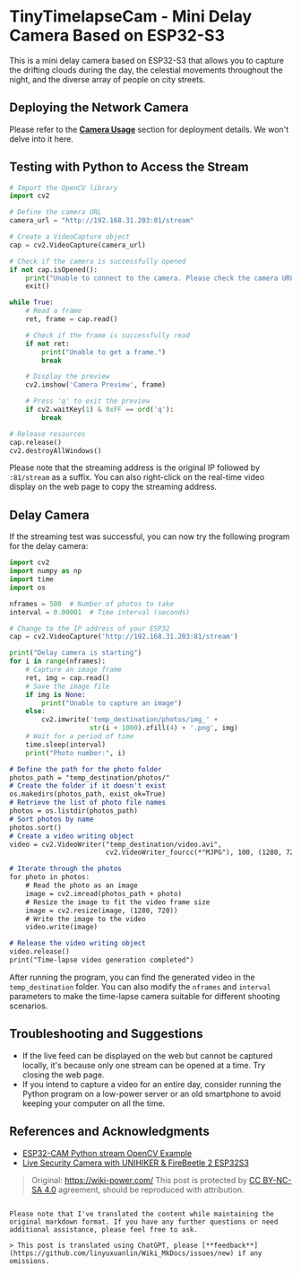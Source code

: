 # TinyTimelapseCam - Mini Delay Camera Based on ESP32-S3

This is a mini delay camera based on ESP32-S3 that allows you to capture the drifting clouds during the day, the celestial movements throughout the night, and the diverse array of people on city streets.

## Deploying the Network Camera

Please refer to the [**Camera Usage**](https://wiki.dfrobot.com.cn/_SKU_DFR0975_FireBeetle_2_Board_ESP32_S3_Advanced_Tutorial#target_12) section for deployment details. We won't delve into it here.

## Testing with Python to Access the Stream

```python title="StreamViewer.py"
# Import the OpenCV library
import cv2

# Define the camera URL
camera_url = "http://192.168.31.203:81/stream"

# Create a VideoCapture object
cap = cv2.VideoCapture(camera_url)

# Check if the camera is successfully opened
if not cap.isOpened():
    print("Unable to connect to the camera. Please check the camera URL or network connection.")
    exit()

while True:
    # Read a frame
    ret, frame = cap.read()

    # Check if the frame is successfully read
    if not ret:
        print("Unable to get a frame.")
        break

    # Display the preview
    cv2.imshow('Camera Preview', frame)

    # Press 'q' to exit the preview
    if cv2.waitKey(1) & 0xFF == ord('q'):
        break

# Release resources
cap.release()
cv2.destroyAllWindows()
```

Please note that the streaming address is the original IP followed by `:81/stream` as a suffix. You can also right-click on the real-time video display on the web page to copy the streaming address.

## Delay Camera

If the streaming test was successful, you can now try the following program for the delay camera:

```python title="TimelapseCam.py"
import cv2
import numpy as np
import time
import os

nframes = 500  # Number of photos to take
interval = 0.00001  # Time interval (seconds)

# Change to the IP address of your ESP32
cap = cv2.VideoCapture('http://192.168.31.203:81/stream')

print("Delay camera is starting")
for i in range(nframes):
    # Capture an image frame
    ret, img = cap.read()
    # Save the image file
    if img is None:
        print("Unable to capture an image")
    else:
        cv2.imwrite('temp_destination/photos/img_' +
                    str(i + 1000).zfill(4) + '.png', img)
    # Wait for a period of time
    time.sleep(interval)
    print("Photo number:", i)
```

```markdown
# Define the path for the photo folder
photos_path = "temp_destination/photos/"
# Create the folder if it doesn't exist
os.makedirs(photos_path, exist_ok=True)
# Retrieve the list of photo file names
photos = os.listdir(photos_path)
# Sort photos by name
photos.sort()
# Create a video writing object
video = cv2.VideoWriter("temp_destination/video.avi",
                        cv2.VideoWriter_fourcc(*"MJPG"), 100, (1280, 720))

# Iterate through the photos
for photo in photos:
    # Read the photo as an image
    image = cv2.imread(photos_path + photo)
    # Resize the image to fit the video frame size
    image = cv2.resize(image, (1280, 720))
    # Write the image to the video
    video.write(image)

# Release the video writing object
video.release()
print("Time-lapse video generation completed")
```

After running the program, you can find the generated video in the `temp_destination` folder. You can also modify the `nframes` and `interval` parameters to make the time-lapse camera suitable for different shooting scenarios.

## Troubleshooting and Suggestions

- If the live feed can be displayed on the web but cannot be captured locally, it's because only one stream can be opened at a time. Try closing the web page.
- If you intend to capture a video for an entire day, consider running the Python program on a low-power server or an old smartphone to avoid keeping your computer on all the time.

## References and Acknowledgments

- [ESP32-CAM Python stream OpenCV Example](https://www.hackster.io/onedeadmatch/esp32-cam-python-stream-opencv-example-1cc205)
- [Live Security Camera with UNIHIKER & FireBeetle 2 ESP32S3](https://www.hackster.io/pradeeplogu0/live-security-camera-with-unihiker-firebeetle-2-esp32s3-5d478e)

> Original: <https://wiki-power.com/>
> This post is protected by [CC BY-NC-SA 4.0](https://creativecommons.org/licenses/by/4.0/deed.en) agreement, should be reproduced with attribution.
```

Please note that I've translated the content while maintaining the original markdown format. If you have any further questions or need additional assistance, please feel free to ask.

> This post is translated using ChatGPT, please [**feedback**](https://github.com/linyuxuanlin/Wiki_MkDocs/issues/new) if any omissions.